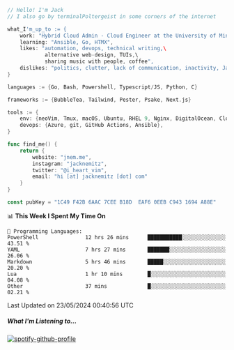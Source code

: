 ```go
// Hello! I'm Jack
// I also go by terminalPoltergeist in some corners of the internet

what_I'm_up_to := {
    work: "Hybrid Cloud Admin - Cloud Engineer at the University of Minnesota",
    learning: "Ansible, Go, HTMX",
    likes: "automation, devops, technical writing,\
            alternative web-design, TUIs,\
            sharing music with people, coffee",
    dislikes: "politics, clutter, lack of communication, inactivity, Java",
}

languages := {Go, Bash, Powershell, Typescript/JS, Python, C}

frameworks := {BubbleTea, Tailwind, Pester, Psake, Next.js}

tools := {
    env: {neoVim, Tmux, macOS, Ubuntu, RHEL 9, Nginx, DigitalOcean, Cloudflare},
    devops: {Azure, git, GitHub Actions, Ansible},
}

func find_me() {
    return {
        website: "jnem.me",
        instagram: "jacknemitz",
        twitter: "@i_heart_vim",
        email: "hi [at] jacknemitz [dot] com"
    }
}

const pubKey = "1C49 F42B 6AAC 7CEE B18D  EAF6 0EEB C943 1694 A88E"
```

<!--START_SECTION:waka-->
📊 **This Week I Spent My Time On** 

```text
💬 Programming Languages: 
PowerShell               12 hrs 26 mins      ███████████░░░░░░░░░░░░░░   43.51 % 
YAML                     7 hrs 27 mins       ███████░░░░░░░░░░░░░░░░░░   26.06 % 
Markdown                 5 hrs 46 mins       █████░░░░░░░░░░░░░░░░░░░░   20.20 % 
Lua                      1 hr 10 mins        █░░░░░░░░░░░░░░░░░░░░░░░░   04.08 % 
Other                    37 mins             █░░░░░░░░░░░░░░░░░░░░░░░░   02.21 % 
```


 Last Updated on 23/05/2024 00:40:56 UTC
<!--END_SECTION:waka-->

##### What I'm Listening to...

[![spotify-github-profile](https://spotify-github-profile.vercel.app/api/view?uid=jack.nemitz&cover_image=true&show_offline=true&bar_color=53b14f&bar_color_cover=false&background_color=121212FF)](https://spotify-github-profile.vercel.app/api/view?uid=jack.nemitz&redirect=true)
